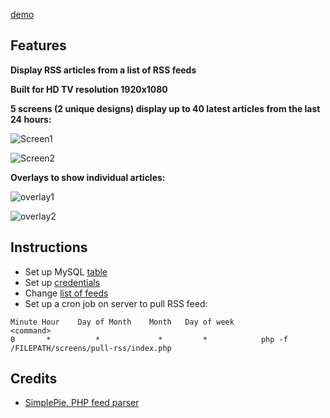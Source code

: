 [demo](http://tbwa.weiwenng.com/)

## Features
**Display RSS articles from a list of RSS feeds**

**Built for HD TV resolution 1920x1080**

**5 screens (2 unique designs) display up to 40 latest articles from the last 24 hours:**

![Screen1](http://imgur.com/iCHOd3W.jpg "Screen1")

![Screen2](http://imgur.com/TzrgAPT.jpg "Screen1")

**Overlays to show individual articles:**

![overlay1](http://imgur.com/9lmpfZY.jpg "overlay1")

![overlay2](http://imgur.com/RVMvrRa.jpg "overlay2")




## Instructions
- Set up MySQL [table](table.sql)
- Set up [credentials](dbconfig.php)
- Change [list of feeds](pull-rss/index.php)
- Set up a cron job on server to pull RSS feed:
```
Minute Hour    Day of Month    Month   Day of week                    <command>
0       *          *             *         *            php -f /FILEPATH/screens/pull-rss/index.php

```

## Credits
- [SimplePie, PHP feed parser](http://simplepie.org)
